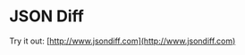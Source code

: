 JSON Diff
==================================================

Try it out:  [http://www.jsondiff.com](http://www.jsondiff.com)
